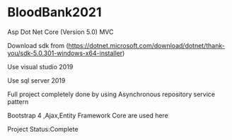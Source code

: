 # BloodBank2021

Asp Dot Net Core (Version 5.0) MVC

Download sdk from (https://dotnet.microsoft.com/download/dotnet/thank-you/sdk-5.0.301-windows-x64-installer)

Use visual studio 2019

Use sql server 2019

Full project completely done by using Asynchronous repository service pattern

Bootstrap 4 ,Ajax,Entity Framework Core are used here

Project Status:Complete
